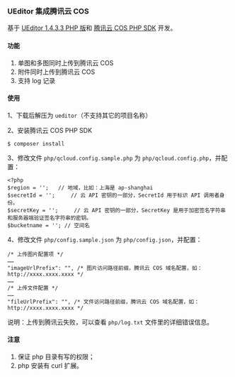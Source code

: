 ### UEditor 集成腾讯云 COS

基于 [UEditor 1.4.3.3 PHP 版](http://ueditor.baidu.com)和 [腾讯云 COS PHP SDK](https://github.com/tencentyun/cos-php-sdk-v5) 开发。

#### 功能

1. 单图和多图同时上传到腾讯云 COS
2. 附件同时上传到腾讯云 COS
3. 支持 log 记录

#### 使用

1、下载后解压为 `ueditor`（不支持其它的项目名称）

2、安装腾讯云 COS PHP SDK

```
$ composer install
```

3、修改文件 `php/qcloud.config.sample.php` 为 `php/qcloud.config.php`，并配置：

```
<?php
$region = '';   // 地域，比如：上海是 ap-shanghai
$secretId = '';     // 云 API 密钥的一部分，SecretId 用于标识 API 调用者身份。
$secretKey = '';     // 云 API 密钥的一部分，SecretKey 是用于加密签名字符串和服务器端验证签名字符串的密钥。
$bucketname = ''; // 空间名
```

4、修改文件 `php/config.sample.json` 为 `php/config.json`，并配置：

```
/* 上传图片配置项 */
……
"imageUrlPrefix": "", /* 图片访问路径前缀，腾讯云 COS 域名配置，如：http://xxxx.xxxx.xxxx */
……
/* 上传文件配置 */
……
"fileUrlPrefix": "", /* 文件访问路径前缀，腾讯云 COS 域名配置，如：http://xxxx.xxxx.xxxx */
```

说明：上传到腾讯云失败，可以查看 `php/log.txt` 文件里的详细错误信息。

#### 注意

1. 保证 php 目录有写的权限；
2. php 安装有 curl 扩展。
